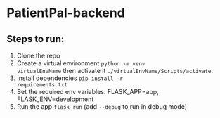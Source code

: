 # PatientPal-backend
## Steps to run:
1. Clone the repo
2. Create a virtual environment <code>python -m venv virtualEnvName</code> then activate it <code>./virtualEnvName/Scripts/activate</code>.
3. Install dependencies <code>pip install -r requirements.txt</code>
4. Set the required env variables: FLASK_APP=app, FLASK_ENV=development
5. Run the app <code>flask run</code> (add <code>--debug</code> to run in debug mode)
